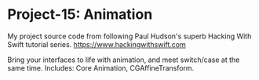 # Project-15: Animation
My project source code from following Paul Hudson's superb Hacking With Swift tutorial series. https://www.hackingwithswift.com

Bring your interfaces to life with animation, and meet switch/case at the same time.
Includes: Core Animation, CGAffineTransform.

